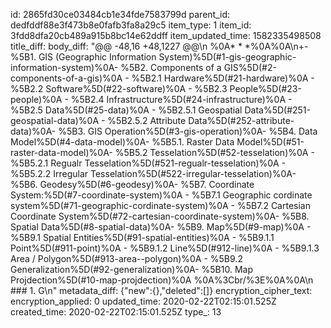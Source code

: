id: 2865fd30ce03484cb1e34fde7583799d
parent_id: dedfddf88e3f473b8e0fafb3fa8a29c5
item_type: 1
item_id: 3fdd8dfa20cb489a915b8bc14e62ddff
item_updated_time: 1582335498508
title_diff: 
body_diff: "@@ -48,16 +48,1227 @@\n %0A* * *%0A%0A\n+- %5B1. GIS (Geographic Information System)%5D(#1-gis-geographic-information-system)%0A- %5B2. Components of a GIS%5D(#2-components-of-a-gis)%0A  - %5B2.1 Hardware%5D(#21-hardware)%0A  - %5B2.2 Software%5D(#22-software)%0A  - %5B2.3 People%5D(#23-people)%0A  - %5B2.4 Infrastructure%5D(#24-infrastructure)%0A  - %5B2.5 Data%5D(#25-data)%0A    - %5B2.5.1 Geospatial Data%5D(#251-geospatial-data)%0A    - %5B2.5.2 Attribute Data%5D(#252-attribute-data)%0A- %5B3. GIS Operation%5D(#3-gis-operation)%0A- %5B4. Data Model%5D(#4-data-model)%0A- %5B5.1. Raster Data Model%5D(#51-raster-data-model)%0A- %5B5.2 Tesselation%5D(#52-tesselation)%0A  - %5B5.2.1 Regualr Tesselation%5D(#521-regualr-tesselation)%0A  - %5B5.2.2 Irregular Tesselation%5D(#522-irregular-tesselation)%0A- %5B6. Geodesy%5D(#6-geodesy)%0A- %5B7. Coordinate System:%5D(#7-coordinate-system)%0A  - %5B7.1 Geographic cordinate system%5D(#71-geographic-cordinate-system)%0A  - %5B7.2 Cartesian Coordinate System%5D(#72-cartesian-coordinate-system)%0A- %5B8. Spatial Data%5D(#8-spatial-data)%0A- %5B9. Map%5D(#9-map)%0A  - %5B9.1 Spatial Entities%5D(#91-spatial-entities)%0A    - %5B9.1.1 Point%5D(#911-point)%0A    - %5B9.1.2 Line%5D(#912-line)%0A    - %5B9.1.3 Area / Polygon%5D(#913-area--polygon)%0A  - %5B9.2 Generalization%5D(#92-generalization)%0A- %5B10. Map Projdection%5D(#10-map-projdection)%0A  %0A%3Cbr/%3E%0A%0A\n ### 1. G\n"
metadata_diff: {"new":{},"deleted":[]}
encryption_cipher_text: 
encryption_applied: 0
updated_time: 2020-02-22T02:15:01.525Z
created_time: 2020-02-22T02:15:01.525Z
type_: 13